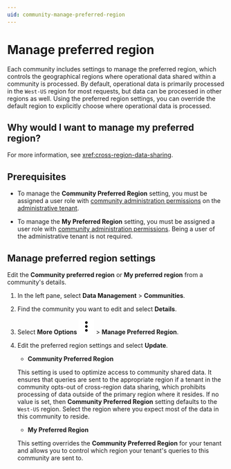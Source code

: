 ```yaml
---
uid: community-manage-preferred-region
---
```


# Manage preferred region

Each community includes settings to manage the preferred region, which controls the geographical regions where operational data shared within a community is processed. By default, operational data is primarily processed in the `West-US` region for most requests, but data can be processed in other regions as well. Using the preferred region settings, you can override the default region to explicitly choose where operational data is processed.

## Why would I want to manage my preferred region?

For more information, see <xref:cross-region-data-sharing>.

## Prerequisites

- To manage the **Community Preferred Region** setting, you must be assigned a user role with [community administration permissions](xref:community-community-roles#community-administrators) on the [administrative tenant](xref:community-community-roles#administrative-tenant).

- To manage the **My Preferred Region** setting, you must be assigned a user role with [community administration permissions](xref:community-community-roles#community-administrators). Being a user of the administrative tenant is not required. 

## Manage preferred region settings

Edit the **Community preferred region** or **My preferred region** from a community's details.

1. In the left pane, select **Data Management** > **Communities**.

1. Find the community you want to edit and select **Details**.

1. Select **More Options** ![More Options](../_icons/default/dots-vertical.svg) > **Manage Preferred Region**.

1. Edit the preferred region settings and select **Update**.

   - **Community Preferred Region**

	This setting is used to optimize access to community shared data. It ensures that queries are sent to the appropriate region if a tenant in the community opts-out of cross-region data sharing, which prohibits processing of data outside of the primary region where it resides. If no value is set, then **Community Preferred Region** setting defaults to the `West-US` region. Select the region where you expect most of the data in this community to reside. 

   - **My Preferred Region**

	This setting overrides the **Community Preferred Region** for your tenant and allows you to control which region your tenant's queries to this community are sent to.
